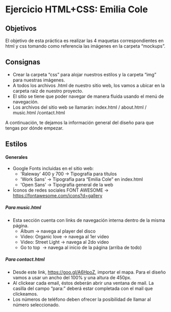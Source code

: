 # Ejercicio HTML+CSS: Emilia Cole

## Objetivos
El objetivo de esta práctica es realizar las 4 maquetas correspondientes en html y css tomando como referencia las imágenes en la carpeta “mockups”.

## Consignas
- Crear la carpeta “css” para alojar nuestros estilos y la carpeta “img” para nuestras imágenes.
- A todos los archivos .html de nuestro sitio web, los vamos a ubicar en la carpeta raíz de nuestro proyecto.
- El sitio se tiene que poder navegar de manera fluida usando el menú de navegación.
- Los archivos del sitio web se llamarán: index.html / about.html / music.html /contact.html


A continuación, te dejamos la información general del diseño para que tengas por dónde empezar.


## Estilos
#### Generales
- Google Fonts incluidas en el sitio web:
	- 'Raleway'​ 400 y 700 → ​Tipografía para títulos
	- 'Work Sans'​ → ​Tipografía para “Emilia Cole” en index.html
	- 'Open Sans’ ​→ Tipografía general de la web
- Íconos de redes sociales FONT AWESOME​ → https://fontawesome.com/icons?d=gallery

##### Para music.html
- Esta sección cuenta con links de navegación interna dentro de la misma página.
	- Álbum ​→ ​navega al player del disco
	- Video: Organic love ​→​ navega al 1er video
	- Video: Street Light ​→​ navega al 2do video
	- Go to top ​ →​ navega al inicio de la página (arriba de todo)


##### Para contact.html
- Desde este link, https://goo.gl/A6HpoZ, importar el mapa. Para el diseño vamos a usar un ancho del 100% y una altura de 450px.
- Al clickear cada email, éstos deberán abrir una ventana de mail. La casilla del campo “para:” deberá estar completada con el mail que clickeamos.
- Los números de teléfono deben ofrecer la posibilidad de llamar al número seleccionado.
